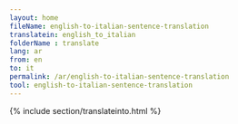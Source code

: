 ```yaml
---
layout: home
fileName: english-to-italian-sentence-translation
translatein: english_to_italian
folderName : translate
lang: ar
from: en
to: it
permalink: /ar/english-to-italian-sentence-translation
tool: english-to-italian-sentence-translation
---
```

{% include section/translateinto.html %}